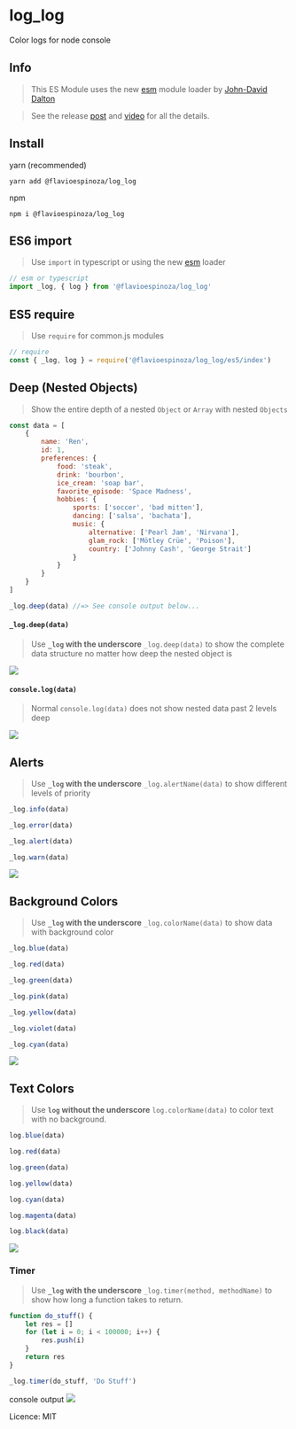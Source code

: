 # log_log

Color logs for node console

## Info

> This ES Module uses the new [esm](https://github.com/standard-things/esm) module loader by [John-David Dalton](https://github.com/jdalton)

> See the release [post](https://medium.com/web-on-the-edge/tomorrows-es-modules-today-c53d29ac448c)
> and [video](https://www.youtube.com/watch?v=JcZ-FzfDq8A#t=5) for all the details.

## Install

yarn (recommended)

```shell
yarn add @flavioespinoza/log_log
```

npm

```shell
npm i @flavioespinoza/log_log
```

## ES6 import

> Use `import` in typescript or using the new [esm](https://github.com/standard-things/esm) loader

```javascript
// esm or typescript
import _log, { log } from '@flavioespinoza/log_log'
```

## ES5 require
> Use `require` for common.js modules
```javascript
// require
const { _log, log } = require('@flavioespinoza/log_log/es5/index')
```

## Deep (Nested Objects)

> Show the entire depth of a nested `Object` or `Array` with nested `Objects`

```javascript
const data = [
    {
        name: 'Ren',
        id: 1,
        preferences: {
            food: 'steak',
            drink: 'bourbon',
            ice_cream: 'soap bar',
            favorite_episode: 'Space Madness',
            hobbies: {
                sports: ['soccer', 'bad mitten'],
                dancing: ['salsa', 'bachata'],
                music: {
                    alternative: ['Pearl Jam', 'Nirvana'],
                    glam_rock: ['Mötley Crüe', 'Poison'],
                    country: ['Johnny Cash', 'George Strait']
                }
            }
        }
    }
]

_log.deep(data) //=> See console output below...
```
#### `_log.deep(data)`
> Use **`_log` with the underscore** `_log.deep(data)` to show the complete data structure no matter how deep the nested object is

<img src='img/deep.png' />

#### `console.log(data)`
 > Normal `console.log(data)` does not show nested data past 2 levels deep

<img src='img/console_log.png' />

## Alerts
> Use **`_log` with the underscore** `_log.alertName(data)` to show different levels of priority

```javascript
_log.info(data)
```

```javascript
_log.error(data)
```

```javascript
_log.alert(data)
```

```javascript
_log.warn(data)
```

<img src='img/alerts.png' />

## Background Colors
> Use **`_log` with the underscore** `_log.colorName(data)` to show data with background color

```javascript
_log.blue(data)
```

```javascript
_log.red(data)
```

```javascript
_log.green(data)
```

```javascript
_log.pink(data)
```

```javascript
_log.yellow(data)
```

```javascript
_log.violet(data)
```

```javascript
_log.cyan(data)
```

<img src='img/colors.png' />

## Text Colors
> Use **`log` without the underscore** `log.colorName(data)` to color text with no background.

```javascript
log.blue(data)
```

```javascript
log.red(data)
```

```javascript
log.green(data)
```

```javascript
log.yellow(data)
```

```javascript
log.cyan(data)
```

```javascript
log.magenta(data)
```

```javascript
log.black(data)
```

<img src='img/text.png' />

### Timer
> Use **`_log` with the underscore** `_log.timer(method, methodName)` to show how long a function takes to return.

```javascript
function do_stuff() {
    let res = []
    for (let i = 0; i < 100000; i++) {
        res.push(i)
    }
    return res
}

_log.timer(do_stuff, 'Do Stuff')
```

console output
<img src='img/log_timer.png' />


Licence: MIT

